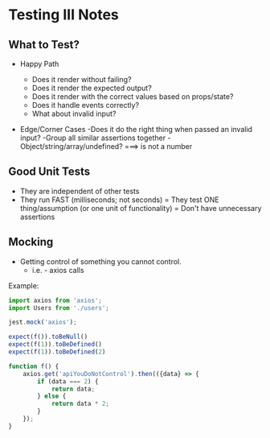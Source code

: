 # Testing III Notes

## What to Test?

- Happy Path
    - Does it render without failing?
    - Does it render the expected output?
    - Does it render with the correct values based on props/state?
    - Does it handle events correctly?
    - What about invalid input?

- Edge/Corner Cases
    -Does it do the right thing when passed an invalid input?
    -Group all similar assertions together
        -Object/string/array/undefined? ===> is not a number

## Good Unit Tests

- They are independent of other tests
- They run FAST (milliseconds; not seconds)
= They test ONE thing/assumption (or one unit of functionality)
    = Don't have unnecessary assertions

## Mocking

- Getting control of something you cannot control.
    - i.e. - axios calls

Example: 
```js
import axios from 'axios';
import Users from './users';

jest.mock('axios');

expect(f()).toBeNull()
expect(f(1)).toBeDefined()
expect(f(1)).toBeDefined(2)

function f() {
    axios.get('apiYouDoNotControl').then(({data} => {
        if (data === 2) {
            return data;
        } else {
            return data * 2;
        }
    });
}
```